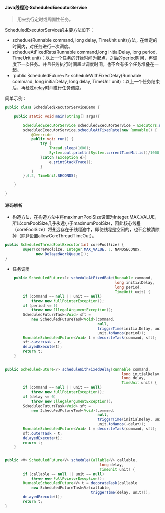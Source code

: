 #### Java线程池-ScheduledExecutorService

>  用来执行定时或周期性任务。

ScheduledExecutorService的主要方法如下：

* schedule(Runnable command, long delay, TimeUnit unit)方法，在给定的时间内，对任务进行一次调度。
* scheduleAtFixedRate(Runnable command,long initialDelay,  long period,  TimeUnit unit)：以上一个任务的开始时间为起点，之后的period时间，再调度下一次任务。并且任务执行时间超过调度时间，也不会有多个任务堆叠在一起。
* `public ScheduledFuture<?> scheduleWithFixedDelay(Runnable command, long initialDelay,                                      long delay, TimeUnit unit)：以上一个任务结束后，再经过delay时间进行任务调度。



简单示例：

```java
public class ScheduledExecutorServiceDemo {

    public static void main(String[] args){

        ScheduledExecutorService scheduledExecutorService = Executors.newScheduledThreadPool(10);
        scheduledExecutorService.scheduleAtFixedRate(new Runnable() {
            @Override
            public void run() {
                try {
                    Thread.sleep(1000);
                    System.out.println(System.currentTimeMillis()/1000);
                }catch (Exception e){
                    e.printStackTrace();
                }
            }
        },0,2, TimeUnit.SECONDS);

    }

}
```

#### 源码解析

* 构造方法，在构造方法中将maximumPoolSize设置为Integer.MAX_VALUE，所以corePoolSize几乎永远小于maximumPoolSize，因此核心线程（corePoolSize）将永远存在于线程池中，即使线程是空闲的，也不会被清除掉（除非设置allowCoreThreadTimeOut）。

```java
public ScheduledThreadPoolExecutor(int corePoolSize) {
        super(corePoolSize, Integer.MAX_VALUE, 0, NANOSECONDS,
              new DelayedWorkQueue());
}
```

* 任务调度

```java
    public ScheduledFuture<?> scheduleAtFixedRate(Runnable command,
                                                  long initialDelay,
                                                  long period,
                                                  TimeUnit unit) {
        if (command == null || unit == null)
            throw new NullPointerException();
        if (period <= 0)
            throw new IllegalArgumentException();
        ScheduledFutureTask<Void> sft =
            new ScheduledFutureTask<Void>(command,
                                          null,
                                          triggerTime(initialDelay, unit),
                                          unit.toNanos(period));
        RunnableScheduledFuture<Void> t = decorateTask(command, sft);
        sft.outerTask = t;
        delayedExecute(t);
        return t;
    }


public ScheduledFuture<?> scheduleWithFixedDelay(Runnable command,
                                                     long initialDelay,
                                                     long delay,
                                                     TimeUnit unit) {
        if (command == null || unit == null)
            throw new NullPointerException();
        if (delay <= 0)
            throw new IllegalArgumentException();
        ScheduledFutureTask<Void> sft =
            new ScheduledFutureTask<Void>(command,
                                          null,
                                          triggerTime(initialDelay, unit),
                                          unit.toNanos(-delay));
        RunnableScheduledFuture<Void> t = decorateTask(command, sft);
        sft.outerTask = t;
        delayedExecute(t);
        return t;
    }


public <V> ScheduledFuture<V> schedule(Callable<V> callable,
                                           long delay,
                                           TimeUnit unit) {
        if (callable == null || unit == null)
            throw new NullPointerException();
        RunnableScheduledFuture<V> t = decorateTask(callable,
            new ScheduledFutureTask<V>(callable,
                                       triggerTime(delay, unit)));
        delayedExecute(t);
        return t;
}
```

